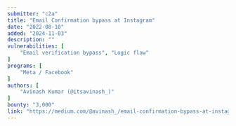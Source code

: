 ```yaml
---
submitter: "c2a"
title: "Email Confirmation bypass at Instagram"
date: "2022-08-10"
added: "2024-11-03"
description: ""
vulnerabilities: [
    "Email verification bypass", "Logic flaw"
]
programs: [
    "Meta / Facebook"
]
authors: [
    "Avinash Kumar (@itsavinash_)"
]
bounty: "3,000"
link: "https://medium.com/@avinash_/email-confirmation-bypass-at-instagram-cc968f9a126"
---
```




